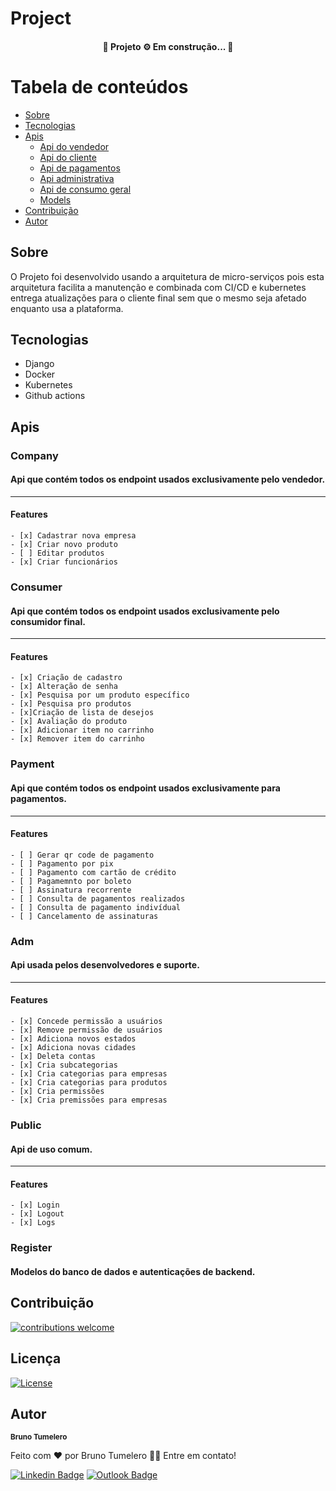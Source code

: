 # Project

<h4 align="center"> 
	🚧  Projeto ⚙️ Em construção...  🚧
</h4>

Tabela de conteúdos
=================
<!--ts-->
   * [Sobre](#sobre)
   * [Tecnologias](#tecnologias)
   * [Apis](#apis)
      * [Api do vendedor](#company)
      * [Api do cliente](#consumer)
      * [Api de pagamentos](#payment)
      * [Api administrativa](#adm)
      * [Api de consumo geral](#public)
      * [Models](#register)
   * [Contribuição](#contribuição)
   * [Autor](#autor)
<!--te-->

## Sobre
  O Projeto foi desenvolvido usando a arquitetura de micro-serviços pois esta arquitetura facilita a manutenção e combinada com CI/CD e kubernetes entrega atualizações para o cliente final sem que o mesmo seja afetado enquanto usa a plataforma.

## Tecnologias
  - Django
  - Docker
  - Kubernetes
  - Github actions

## Apis

### Company
#### Api que contém todos os endpoint usados exclusivamente pelo vendedor.
---
#### Features
	- [x] Cadastrar nova empresa
	- [x] Criar novo produto
	- [ ] Editar produtos
	- [x] Criar funcionários 
### Consumer
#### Api que contém todos os endpoint usados exclusivamente pelo consumidor final.
---
#### Features
	- [x] Criação de cadastro
	- [x] Alteração de senha
	- [x] Pesquisa por um produto específico 
	- [x] Pesquisa pro produtos 
	- [x]Criação de lista de desejos
	- [x] Avaliação do produto
	- [x] Adicionar item no carrinho
	- [x] Remover item do carrinho

### Payment
#### Api que contém todos os endpoint usados exclusivamente para pagamentos.
---
#### Features
	- [ ] Gerar qr code de pagamento
	- [ ] Pagamento por pix
	- [ ] Pagamento com cartão de crédito
	- [ ] Pagamemnto por boleto
	- [ ] Assinatura recorrente
	- [ ] Consulta de pagamentos realizados
	- [ ] Consulta de pagamento indivídual
	- [ ] Cancelamento de assinaturas

### Adm
#### Api usada pelos desenvolvedores e suporte.
---
#### Features
	- [x] Concede permissão a usuários
	- [x] Remove permissão de usuários
	- [x] Adiciona novos estados
	- [x] Adiciona novas cidades
	- [x] Deleta contas
	- [x] Cria subcategorias
	- [x] Cria categorias para empresas
	- [x] Cria categorias para produtos
	- [x] Cria permissões
	- [x] Cria premissões para empresas

### Public
#### Api de uso comum.
---
#### Features
	- [x] Login
	- [x] Logout
	- [x] Logs

### Register
#### Modelos do banco de dados e autenticações de backend.


## Contribuição
[![contributions welcome](https://img.shields.io/badge/contributions-welcome-brightgreen.svg?style=flat)](https://github.com/BrunoTumelero/Projeto_dev/issues)

## Licença
[![License](https://img.shields.io/badge/License-Apache_2.0-_red.svg)](https://opensource.org/licenses/Apache-2.0)

## Autor

 <sub><b>Bruno Tumelero</b></sub>


Feito com ❤️ por Bruno Tumelero 👋🏽 Entre em contato!

[![Linkedin Badge](https://img.shields.io/badge/-Bruno-blue?style=flat-square&logo=Linkedin&logoColor=white&link=https://www.linkedin.com/in/tgmarinho/)](https://www.linkedin.com/in/bruno-tumelero/) 
[![Outlook Badge](https://img.shields.io/badge/email--000?style=social&logo=microsoft-outlook&logoColor=0078d4&link=mailto:Bruno.Tumelero@outlook.com)](mailto:Bruno.Tumelero@outlook.com)
